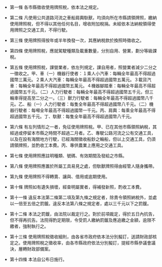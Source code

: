 * 第一條 各市縣徵收使用牌照稅，依本法之規定。

* 第二條 凡使用公共道路河流之車船肩輿馱獸，均須向所在市縣請領牌照，繳納使用牌照稅，但不得以其他任何名目，增收附加稅捐。未經依本法納稅領得使用牌照之交通工具，不得行駛。

* 第三條 使用牌照得按年或半年換發一次，其應納稅款於換照時徵收之。

* 第四條 使用牌照稅，應就駕駛種類及載重數量，分別自用、營業，劃分等級課稅。

* 第五條 使用牌照稅，課營業者，依左列規定，課自用者，照營業者減少二分之一徵收之。甲、車（一）機器行使者：１乘人小汽車：每輛全年最高不得超過國幣三萬元。２乘人大汽車：每輛全年最高不得超過國幣五萬元。３載貨汽車：每輛全年最高不得超過國幣五萬元。４機器腳踏車：每輛全年最高不得超過國幣五千元。（二）人力行駛者：每輛全年最高不得超過國幣五千元，但三輪車得提高至二分之一。（三）獸力行駛者：每輛全年最高不得超過國幣八千元。乙、船（一）人力行駛者：每隻全年最高不得超過國幣八千元。（二）機器行駛者：每噸全年最高不得超過國幣一千元。丙、肩輿：每乘全年最高不得超過國幣五千元。丁、馱獸：每隻全年最高不得超過國幣八千元。

* 第六條 有左列情形之一者，免征使用牌照稅。甲、已在其他市縣領照納稅，其經過或停留本市縣之時間不超過二月者。乙、專駛公路河流之公有交通工具，以及在設有海關地方行駛，已經海關徵收船鈔之輪船，但以上交通工具，仍須請領牌照，並酌收工本費。丙、專供農業上應用之交通工具。

* 第七條 使用牌照應註明種類、號碼、有效期間及發給之市縣。

* 第八條 使用牌照應置於所屬工具易見之處，但馱獸牌照得由經管人隨身攜帶。

* 第九條 使用牌照不得轉賣、讓與、借用或逾期使用。

* 第十條 牌照如有遺失損壞，經查明屬實者，得補發新照，酌收工本費。

* 第十一條 違反本法第二條第二項及第九條之規定者，除責令領照納稅外，並處以一倍至五倍之罰鍰。違反本法第八條之規定者，處以三千元以下之罰鍰。

* 第十二條 本法之罰鍰，由法院以裁定行之。對於前項裁定，得於五日內抗告，但不得再抗告。法院得酌定期限，令受罰人繳納罰鍰及應追繳之金額，逾限不繳者，強制執行之。

* 第十三條 使用牌照稅徵收細則，由各省市政府依本法分別擬訂，送請財政部核定之。使用牌照稅之徵收率，由各市縣政府依法分別擬訂，提經市縣參議會議決，層轉財政部備案。

* 第十四條 本法自公布日施行。

